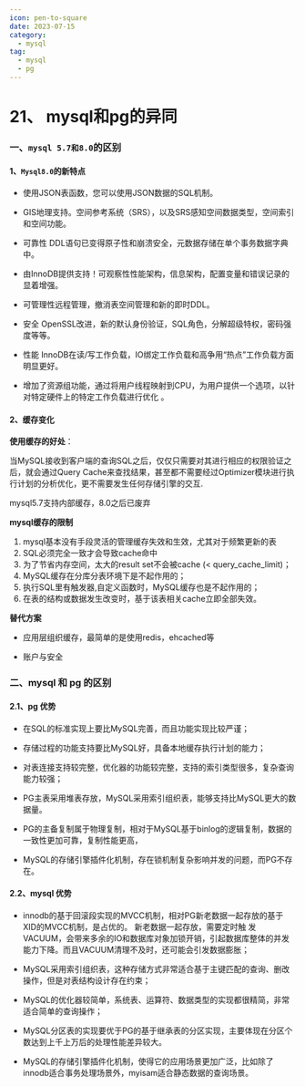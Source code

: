 ```yaml
---
icon: pen-to-square
date: 2023-07-15
category:
  - mysql
tag:
  - mysql
  - pg
---
```


# 21、 mysql和pg的异同



### 一、`mysql 5.7和8.0`的区别



#### **1、`Mysql8.0`的新特点**

- 使用JSON表函数，您可以使用JSON数据的SQL机制。

- GIS地理支持。空间参考系统（SRS），以及SRS感知空间数据类型，空间索引和空间功能。

- 可靠性 DDL语句已变得原子性和崩溃安全，元数据存储在单个事务数据字典中。

- 由InnoDB提供支持！可观察性性能架构，信息架构，配置变量和错误记录的显着增强。

- 可管理性远程管理，撤消表空间管理和新的即时DDL。

- 安全 OpenSSL改进，新的默认身份验证，SQL角色，分解超级特权，密码强度等等。

- 性能 InnoDB在读/写工作负载，IO绑定工作负载和高争用“热点”工作负载方面明显更好。

- 增加了资源组功能，通过将用户线程映射到CPU，为用户提供一个选项，以针对特定硬件上的特定工作负载进行优化 。

  

#### 2、缓存变化

**使用缓存的好处**：

当MySQL接收到客户端的查询SQL之后，仅仅只需要对其进行相应的权限验证之后，就会通过Query Cache来查找结果，甚至都不需要经过Optimizer模块进行执行计划的分析优化，更不需要发生任何存储引擎的交互.

mysql5.7支持内部缓存，8.0之后已废弃

**mysql缓存的限制**

1. mysql基本没有手段灵活的管理缓存失效和生效，尤其对于频繁更新的表
2. SQL必须完全一致才会导致cache命中
3. 为了节省内存空间，太大的result set不会被cache (< query_cache_limit)；
4. MySQL缓存在分库分表环境下是不起作用的；
5. 执行SQL里有触发器,自定义函数时，MySQL缓存也是不起作用的；
6. 在表的结构或数据发生改变时，基于该表相关cache立即全部失效。

**替代方案**

* 应用层组织缓存，最简单的是使用redis，ehcached等

- 账户与安全

  

### 二、mysql 和 pg 的区别



#### 2.1、**pg 优势**

- 在SQL的标准实现上要比MySQL完善，而且功能实现比较严谨；

- 存储过程的功能支持要比MySQL好，具备本地缓存执行计划的能力；

- 对表连接支持较完整，优化器的功能较完整，支持的索引类型很多，复杂查询能力较强；

- PG主表采用堆表存放，MySQL采用索引组织表，能够支持比MySQL更大的数据量。

- PG的主备复制属于物理复制，相对于MySQL基于binlog的逻辑复制，数据的一致性更加可靠，复制性能更高，

- MySQL的存储引擎插件化机制，存在锁机制复杂影响并发的问题，而PG不存在。



#### 2.2、**mysql 优势**

- innodb的基于回滚段实现的MVCC机制，相对PG新老数据一起存放的基于XID的MVCC机制，是占优的。
  新老数据一起存放，需要定时触 发VACUUM，会带来多余的IO和数据库对象加锁开销，引起数据库整体的并发能力下降。而且VACUUM清理不及时，还可能会引发数据膨胀；

- MySQL采用索引组织表，这种存储方式非常适合基于主键匹配的查询、删改操作，但是对表结构设计存在约束；

- MySQL的优化器较简单，系统表、运算符、数据类型的实现都很精简，非常适合简单的查询操作；

- MySQL分区表的实现要优于PG的基于继承表的分区实现，主要体现在分区个数达到上千上万后的处理性能差异较大。

- MySQL的存储引擎插件化机制，使得它的应用场景更加广泛，比如除了innodb适合事务处理场景外，myisam适合静态数据的查询场景。
